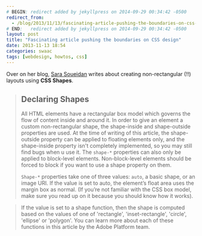 ```yaml
---
# BEGIN: redirect added by jekyllpress on 2014-09-29 00:34:42 -0500
redirect_from:
  - /blog/2013/11/13/fascinating-article-pushing-the-boundaries-on-css-design/
# END:   redirect added by jekyllpress on 2014-09-29 00:34:42 -0500
layout: post
title: "Fascinating article pushing the boundaries on CSS design"
date: 2013-11-13 18:54
categories: swaac
tags: [webdesign, howtos, css]
---
```

Over on her blog,
[Sara Soueidan](http://sarasoueidan.com/blog/css-shapes/) writes about
creating non-rectangular (!!) layouts using **CSS Shapes**.

> ## Declaring Shapes
> 
> All HTML elements have a rectangular box model which governs the
> flow of content inside and around it. In order to give an element a
> custom non-rectangular shape, the shape-inside and shape-outside
> properties are used. At the time of writing of this article, the
> shape-outside property can be applied to floating elements only, and
> the shape-inside property isn't completely implemented, so you may
> still find bugs when u use it. The `shape-*` properties can also only
> be applied to block-level elements. Non-block-level elements should
> be forced to block if you want to use a shape property on them. 
> 
> `Shape-*` properties take one of three values: `auto`, a basic shape, or
> an image URI. If the value is set to auto, the element’s float area
> uses the margin box as normal. (If you’re not familiar with the CSS
> box model, make sure you read up on it because you should know how
> it works). 

> If the value is set to a shape function, then the shape is computed
> based on the values of one of 'rectangle', 'inset-rectangle',
> 'circle', 'ellipse' or 'polygon'. You can learn more about each of
> these functions in this article by the Adobe Platform team. 
